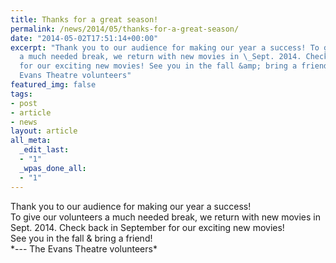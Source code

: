 ```yaml
---
title: Thanks for a great season!
permalink: /news/2014/05/thanks-for-a-great-season/
date: "2014-05-02T17:51:14+00:00"
excerpt: "Thank you to our audience for making our year a success! To give our volunteers
  a much needed break, we return with new movies in \_Sept. 2014. Check back in September
  for our exciting new movies! See you in the fall &amp; bring a friend! &#8212; The
  Evans Theatre volunteers"
featured_img: false
tags:
- post
- article
- news
layout: article
all_meta:
  _edit_last:
  - "1"
  _wpas_done_all:
  - "1"
---
```


<div>Thank you to our audience for making our year a success!</div><div></div><div>To give our volunteers a much needed break, we return with new movies in Sept. 2014. Check back in September for our exciting new movies!</div><div></div><div><div>See you in the fall &amp; bring a friend!</div></div><div></div><div>*--- The Evans Theatre volunteers*</div>